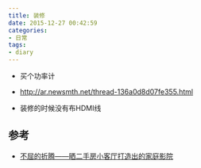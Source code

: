 ```yaml
---
title: 装修
date: 2015-12-27 00:42:59
categories:
- 日常
tags:
- diary
---
```


- 买个功率计

- http://ar.newsmth.net/thread-136a0d8d07fe355.html

- 装修的时候没有布HDMI线

## 参考

- [不屈的折腾——晒二手房小客厅打造出的家庭影院](http://post.smzdm.com/p/70030)
